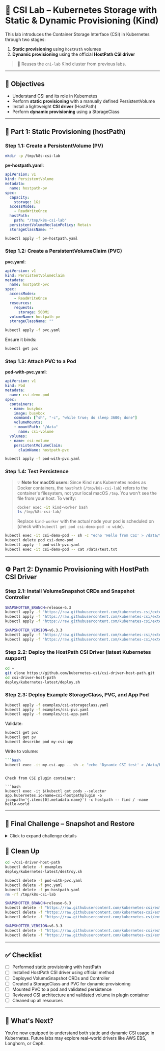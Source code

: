 # 🧪 CSI Lab – Kubernetes Storage with Static & Dynamic Provisioning (Kind)

This lab introduces the Container Storage Interface (CSI) in Kubernetes through two stages:

1. **Static provisioning** using `hostPath` volumes
2. **Dynamic provisioning** using the official **HostPath CSI driver**

> 🚀 Reuses the `cni-lab` Kind cluster from previous labs.

---

## 🌟 Objectives

* Understand CSI and its role in Kubernetes
* Perform **static provisioning** with a manually defined PersistentVolume
* Install a lightweight **CSI driver** (HostPath)
* Perform **dynamic provisioning** using a StorageClass

---

## 🚀 Part 1: Static Provisioning (hostPath)

### Step 1.1: Create a PersistentVolume (PV)

```bash
mkdir -p /tmp/k8s-csi-lab
```

**pv-hostpath.yaml**:

```yaml
apiVersion: v1
kind: PersistentVolume
metadata:
  name: hostpath-pv
spec:
  capacity:
    storage: 1Gi
  accessModes:
    - ReadWriteOnce
  hostPath:
    path: "/tmp/k8s-csi-lab"
  persistentVolumeReclaimPolicy: Retain
  storageClassName: ""
```

```bash
kubectl apply -f pv-hostpath.yaml
```

### Step 1.2: Create a PersistentVolumeClaim (PVC)

**pvc.yaml**:

```yaml
apiVersion: v1
kind: PersistentVolumeClaim
metadata:
  name: hostpath-pvc
spec:
  accessModes:
    - ReadWriteOnce
  resources:
    requests:
      storage: 500Mi
  volumeName: hostpath-pv
  storageClassName: ""
```

```bash
kubectl apply -f pvc.yaml
```

Ensure it binds:

```bash
kubectl get pvc
```

### Step 1.3: Attach PVC to a Pod

**pod-with-pvc.yaml**:

```yaml
apiVersion: v1
kind: Pod
metadata:
  name: csi-demo-pod
spec:
  containers:
  - name: busybox
    image: busybox
    command: ["sh", "-c", "while true; do sleep 3600; done"]
    volumeMounts:
    - mountPath: "/data"
      name: csi-volume
  volumes:
  - name: csi-volume
    persistentVolumeClaim:
      claimName: hostpath-pvc
```

```bash
kubectl apply -f pod-with-pvc.yaml
```

### Step 1.4: Test Persistence

> 💡 **Note for macOS users**: Since Kind runs Kubernetes nodes as Docker containers, the `hostPath` (`/tmp/k8s-csi-lab`) refers to the container's filesystem, not your local macOS `/tmp`. You won't see the file from your host. To verify:
>
> ```bash
> docker exec -it kind-worker bash
> ls /tmp/k8s-csi-lab/
> ```
> Replace `kind-worker` with the actual node your pod is scheduled on (check with `kubectl get pod csi-demo-pod -o wide`).

```bash
kubectl exec -it csi-demo-pod -- sh -c "echo 'Hello from CSI' > /data/test.txt && cat /data/test.txt"
kubectl delete pod csi-demo-pod
kubectl apply -f pod-with-pvc.yaml
kubectl exec -it csi-demo-pod -- cat /data/test.txt
```

---

## ⚙️ Part 2: Dynamic Provisioning with HostPath CSI Driver

### Step 2.1: Install VolumeSnapshot CRDs and Snapshot Controller

```bash
SNAPSHOTTER_BRANCH=release-6.3
kubectl apply -f "https://raw.githubusercontent.com/kubernetes-csi/external-snapshotter/${SNAPSHOTTER_BRANCH}/client/config/crd/snapshot.storage.k8s.io_volumesnapshotclasses.yaml"
kubectl apply -f "https://raw.githubusercontent.com/kubernetes-csi/external-snapshotter/${SNAPSHOTTER_BRANCH}/client/config/crd/snapshot.storage.k8s.io_volumesnapshotcontents.yaml"
kubectl apply -f "https://raw.githubusercontent.com/kubernetes-csi/external-snapshotter/${SNAPSHOTTER_BRANCH}/client/config/crd/snapshot.storage.k8s.io_volumesnapshots.yaml"

SNAPSHOTTER_VERSION=v6.3.3
kubectl apply -f "https://raw.githubusercontent.com/kubernetes-csi/external-snapshotter/${SNAPSHOTTER_VERSION}/deploy/kubernetes/snapshot-controller/rbac-snapshot-controller.yaml"
kubectl apply -f "https://raw.githubusercontent.com/kubernetes-csi/external-snapshotter/${SNAPSHOTTER_VERSION}/deploy/kubernetes/snapshot-controller/setup-snapshot-controller.yaml"
```

### Step 2.2: Deploy the HostPath CSI Driver (latest Kubernetes support)

```bash
cd ~
git clone https://github.com/kubernetes-csi/csi-driver-host-path.git
cd csi-driver-host-path
deploy/kubernetes-latest/deploy.sh
```

### Step 2.3: Deploy Example StorageClass, PVC, and App Pod

```bash
kubectl apply -f examples/csi-storageclass.yaml
kubectl apply -f examples/csi-pvc.yaml
kubectl apply -f examples/csi-app.yaml
```

Validate:

```bash
kubectl get pvc
kubectl get pv
kubectl describe pod my-csi-app
```

Write to volume:

```bash
```bash
kubectl exec -it my-csi-app -- sh -c "echo 'Dynamic CSI test' > /data/hello-world"
```
```

Check from CSI plugin container:

```bash
kubectl exec -it $(kubectl get pods --selector app.kubernetes.io/name=csi-hostpathplugin -o jsonpath='{.items[0].metadata.name}') -c hostpath -- find / -name hello-world
```

---

## 🧪 Final Challenge – Snapshot and Restore

<details>
<summary>Click to expand challenge details</summary>

You have successfully set up a dynamic provisioning environment using the HostPath CSI driver. Now, let's take it a step further with a real-world scenario: creating a snapshot of your application's data and restoring it.

🎯 **Challenge**: Without step-by-step instructions, your task is to:

1. Create a **VolumeSnapshot** from the PVC used by your application.
2. Create a **new PersistentVolumeClaim** from that snapshot.
3. Mount the restored PVC into a **second pod**.
4. Validate that the file you created (`hello-world`) still exists.

This challenge will test your ability to:
- Work with snapshot APIs
- Understand StorageClasses and restore workflows
- Operate independently using Kubernetes documentation

Use `kubectl explain` and [official snapshot documentation](https://kubernetes.io/docs/concepts/storage/volume-snapshots/) if needed.
</details>

## 🧹 Clean Up

```bash
cd ~/csi-driver-host-path
kubectl delete -f examples
deploy/kubernetes-latest/destroy.sh

kubectl delete -f pod-with-pvc.yaml
kubectl delete -f pvc.yaml
kubectl delete -f pv-hostpath.yaml
rm -rf /tmp/k8s-csi-lab

SNAPSHOTTER_BRANCH=release-6.3
kubectl delete -f "https://raw.githubusercontent.com/kubernetes-csi/external-snapshotter/${SNAPSHOTTER_BRANCH}/client/config/crd/snapshot.storage.k8s.io_volumesnapshotclasses.yaml"
kubectl delete -f "https://raw.githubusercontent.com/kubernetes-csi/external-snapshotter/${SNAPSHOTTER_BRANCH}/client/config/crd/snapshot.storage.k8s.io_volumesnapshotcontents.yaml"
kubectl delete -f "https://raw.githubusercontent.com/kubernetes-csi/external-snapshotter/${SNAPSHOTTER_BRANCH}/client/config/crd/snapshot.storage.k8s.io_volumesnapshots.yaml"

SNAPSHOTTER_VERSION=v6.3.3
kubectl delete -f "https://raw.githubusercontent.com/kubernetes-csi/external-snapshotter/${SNAPSHOTTER_VERSION}/deploy/kubernetes/snapshot-controller/rbac-snapshot-controller.yaml"
kubectl delete -f "https://raw.githubusercontent.com/kubernetes-csi/external-snapshotter/${SNAPSHOTTER_VERSION}/deploy/kubernetes/snapshot-controller/setup-snapshot-controller.yaml"
```

---

## ✅ Checklist

* [ ] Performed static provisioning with hostPath
* [ ] Installed HostPath CSI driver using official method
* [ ] Deployed VolumeSnapshot CRDs and Controller
* [ ] Created a StorageClass and PVC for dynamic provisioning
* [ ] Mounted PVC to a pod and validated persistence
* [ ] Reviewed CSI architecture and validated volume in plugin container
* [ ] Cleaned up all resources

---

## 💬 What's Next?

You're now equipped to understand both static and dynamic CSI usage in Kubernetes. Future labs may explore real-world drivers like AWS EBS, Longhorn, or Ceph.
